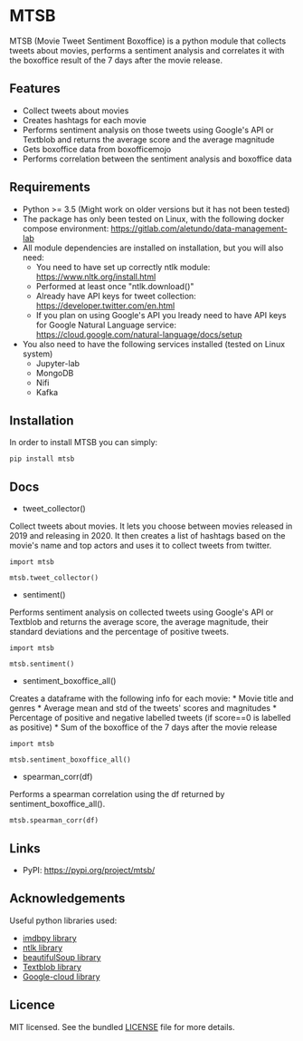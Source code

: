 # MTSB

MTSB (Movie Tweet Sentiment Boxoffice) is a python module that collects tweets about movies, performs a sentiment analysis and correlates it with the boxoffice result of the 7 days after the movie release.

## Features

* Collect tweets about movies
* Creates hashtags for each movie
* Performs sentiment analysis on those tweets using Google's API or Textblob and returns the average score and the average magnitude
* Gets boxoffice data from boxofficemojo
* Performs correlation between the sentiment analysis and boxoffice data

## Requirements

* Python >= 3.5 (Might work on older versions but it has not been tested)
* The package has only been tested on Linux, with the following docker compose environment: https://gitlab.com/aletundo/data-management-lab
* All module dependencies are installed on installation, but you will also need:
    * You need to have set up correctly ntlk module: https://www.nltk.org/install.html
    * Performed at least once "ntlk.download()"
    * Already have API keys for tweet collection: https://developer.twitter.com/en.html
    * If you plan on using Google's API you lready need to have API keys for Google Natural Language service: https://cloud.google.com/natural-language/docs/setup
* You also need to have the following services installed (tested on Linux system)
    * Jupyter-lab
    * MongoDB
    * Nifi
    * Kafka
    
## Installation

In order to install MTSB you can simply:

```
pip install mtsb
```

## Docs

* tweet_collector()

Collect tweets about movies. It lets you choose between movies released in 2019 and releasing in 2020. It then creates a list of hashtags based on the movie's name and top actors and uses it to collect tweets from twitter.

```
import mtsb

mtsb.tweet_collector()
```

* sentiment()

Performs sentiment analysis on collected tweets using Google's API or Textblob and returns the average score, the average magnitude, their standard deviations and the percentage of positive tweets.

```
import mtsb

mtsb.sentiment()
```

* sentiment_boxoffice_all()

Creates a dataframe with the following info for each movie:
    * Movie title and genres
    * Average mean and std of the tweets' scores and magnitudes
    * Percentage of positive and negative labelled tweets (if score==0 is labelled as positive)
    * Sum of the boxoffice of the 7 days after the movie release

```
import mtsb

mtsb.sentiment_boxoffice_all()
```

* spearman_corr(df)

Performs a spearman correlation using the df returned by sentiment_boxoffice_all().

```
mtsb.spearman_corr(df)
```

## Links

* PyPI: https://pypi.org/project/mtsb/

## Acknowledgements

Useful python libraries used:
* [imdbpy library](https://github.com/alberanid/imdbpy/ "imdbpy library title")
* [ntlk library](https://github.com/nltk/nltk "ntlk library title")
* [beautifulSoup library](https://pypi.org/project/beautifulsoup4/ "beautifulSoup library title")
* [Textblob library](https://github.com/sloria/TextBlob "Textblob library title")
* [Google-cloud library](https://github.com/googleapis/google-cloud-python "Google-cloud library title")

## Licence

MIT licensed. See the bundled [LICENSE](https://github.com/federicodeservi/mtsb-analyzer/blob/master/LICENSE "LICENSE title") file for more details. 
